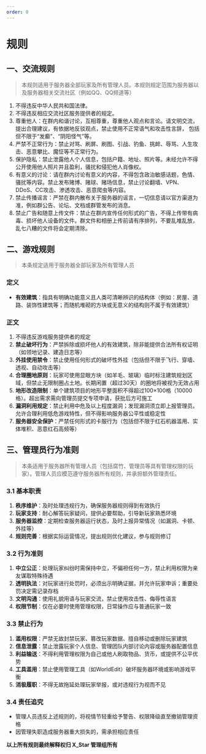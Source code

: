 ```yaml
---
order: 0
---
```


# 规则

## 一、交流规则
> 本规则适用于服务器全部玩家及所有管理人员。本规则规定范围为服务器以及服务器相关交流社区（例如QQ、QQ频道等）  

1. 不得违反中华人民共和国法律。
2. 不得违反相应交流社区服务提供者的规定。
3. 尊重他人：在群内和谐讨论，互相尊重，尊重他人观点和言论。请文明交流， 提出合理建议，有依据地反驳观点，禁止使用不正常语气和攻击性言辞， 包括但不限于“发癫”、“阴阳怪气”等。
4. 严禁不正常行为：禁止对骂、刷屏、刷图、引战、钓鱼、挑衅、辱骂、人生攻击、恶意攀比、魔怔等不正常行为。
5. 保护隐私：禁止泄露他人个人信息，包括户籍、地址、照片等。未经允许不得公开使用他人照片并且盈利，骚扰和侵犯他人肖像权。
6. 有意义的讨论：请在群内讨论有意义的内容，不得包含政治敏感话题，色情、骚扰等内容。禁止发布赌博、赌球、赌场信息，禁止讨论翻墙、VPN、DDoS、CC攻击、渗透攻击、恶意爬虫等内容。
7. 禁止传播谣言：严禁在群内散布关于服务器的谣言，一切信息请以官方渠道为准，例如群公告、论坛、文档或群管发布的消息。
8. 禁止广告和随意上传文件：禁止在群内宣传任何形式的广告，不得上传带有病毒、损坏他人设备的文件。群文件和相册上传前请有序排列，不要乱堆乱放，乱七八糟的文件将会定期清除。

## 二、游戏规则
> 本条规定适用于服务器全部玩家及所有管理人员

### 定义
- **有效建筑**：指具有明确功能意义且人类可清晰辨识的结构体（例如：房屋、道路、装饰性建筑等；而随机堆砌的方块或无意义的结构则不属于有效建筑）

### 正文
1. 不得违反游戏服务提供者的规定
2. **禁止破坏行为**：严禁拆除或损坏他人的有效建筑，除非能提供合法所有权证明（如领地记录、建造日志等）
3. **外挂使用禁令**：禁止使用任何形式的破坏性外挂（包括但不限于飞行、穿墙、透视、自动攻击等）
4. **合理圈地原则**：玩家可使用显眼方块（如羊毛、玻璃）临时标注建筑规划区域，但禁止无限制圈占土地。长期闲置（超过30天）的圈地将被视为无效占用
5. **地形改造限制**：单个建筑项目的地形平整面积不得超过100×100格（10000格）。超出需求需向管理员提交专项申请，获批后方可施工
6. **漏洞利用规定**：禁止利用中危及以上程度漏洞；发现漏洞须立即上报管理员。允许合理利用低危游戏特性，但不得影响服务器公平性或稳定性
7. **服务器安全保护**：严禁任何形式的卡服行为（包括但不限于红石机器滥用、实体堆积、恶意红石高频等）

## 三、管理员行为准则
> 本条适用于服务器所有管理人员（包括腐竹、管理员等具有管理权限的玩家）。管理人员应模范遵守服务器所有规则，并承担额外管理责任。

### 3.1 基本职责
1. **秩序维护**：及时处理违规行为，确保服务器规则得到有效执行
2. **玩家支持**：耐心解答玩家疑问，提供必要帮助，引导新玩家熟悉环境
3. **服务器监控**：定期检查服务器运行状态，及时上报异常情况（如漏洞、卡顿、外挂等）
4. **规则完善**：根据实际运营情况，提出规则优化建议，参与规则修订

### 3.2 行为准则
1. **中立公正**：处理玩家纠纷时需保持中立，不偏袒任何一方，禁止利用权限为亲友谋取特殊待遇
2. **透明执法**：对玩家进行处罚时，必须出示明确证据，并允许玩家申诉；重要处罚决定需记录存档
3. **文明沟通**：使用礼貌用语与玩家交流，禁止使用攻击性、侮辱性语言
4. **权限节制**：仅在必要时使用管理权限，日常操作应与普通玩家一致

### 3.3 禁止行为
1. **滥用权限**：严禁无故封禁玩家、篡改玩家数据、擅自移动或删除玩家建筑
2. **信息泄露**：禁止泄露玩家个人信息、管理团队内部讨论内容或服务器配置信息
3. **利益输送**：不得利用管理权限为自己或他人刷取物品、货币，或提供不公平优势
4. **工具滥用**：禁止使用管理工具（如WorldEdit）破坏服务器环境或影响游戏平衡
5. **消极履职**：不得无故拖延处理玩家举报，或对违规行为视而不见

### 3.4 责任追究
- 管理人员违反上述规则的，将视情节轻重给予警告、权限降级直至撤销管理资格
- 因管理失职造成服务器重大损失的，需承担相应责任

**以上所有规则最终解释权归 X_Star 管理组所有**
